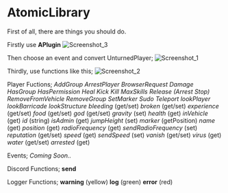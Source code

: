 # AtomicLibrary

First of all, there are things you should do.

Firstly use **APlugin**
![Screenshot_3](https://user-images.githubusercontent.com/76036578/109367488-46585e00-78a7-11eb-95e1-300dfa7bbb9f.png)

Then choose an event and convert UnturnedPlayer;
![Screenshot_1](https://user-images.githubusercontent.com/76036578/109367544-6851e080-78a7-11eb-903f-f4b99095a0af.png)

Thirdly, use functions like this;
![Screenshot_2](https://user-images.githubusercontent.com/76036578/109367573-77d12980-78a7-11eb-9492-a012008f4072.png)

Player Fuctions;
*AddGroup*
*ArrestPlayer*
*BrowserRequest*
*Damage*
*HasGroup*
*HasPermission*
*Heal*
*Kick*
*Kill*
*MaxSkills*
*Release (Arrest Stop)*
*RemoveFromVehicle*
*RemoveGroup*
*SetMarker*
*Sudo*
*Teleport*
*lookPlayer*
*lookBarricade*
*lookStructure*
*bleeding* (get/set)
*broken* (get/set)
*experience* (get/set)
*food* (get/set)
*god* (get/set)
*gravity* (set)
*health* (get)
*inVehicle* (get)
*id* (string)
*isAdmin* (get)
*jumpHeight* (set)
*marker* (getPosition)
*name* (get)
*position* (get)
*radioFrequency* (get)
*sendRadioFrequency* (set)
*reputation* (get/set)
*speed* (get)
*sendSpeed* (set)
*vanish* (get/set)
*virus* (get)
*water* (get/set)
*arrested* (get)

Events;
*Coming Soon..*

Discord Functions;
**send**

Logger Functions;
**warning** (yellow)
**log** (green)
**error** (red)
